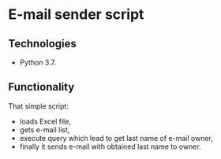 # E-mail sender script

## Technologies

- Python 3.7.

## Functionality
 
That simple script:

- loads Excel file,
- gets e-mail list,
- execute query which lead to get last name of e-mail owner,
- finally it sends e-mail with obtained last name to owner.
 
